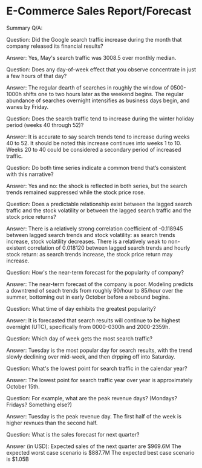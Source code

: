 # E-Commerce Sales Report/Forecast

Summary Q/A:


Question: Did the Google search traffic increase during the month that company released its financial results?

Answer: Yes, May's search traffic was 3008.5 over monthly median.


Question: Does any day-of-week effect that you observe concentrate in just a few hours of that day?

Answer: The regular dearth of searches in roughly the window of 0500-1000h shifts one to two hours later as the weekend begins. The regular abundance of searches overnight intensifies as business days begin, and wanes by Friday.


Question: Does the search traffic tend to increase during the winter holiday period (weeks 40 through 52)?

Answer: It is accurate to say search trends tend to increase during weeks 40 to 52. It should be noted this increase continues into weeks 1 to 10. Weeks 20 to 40 could be considered a secondary period of increased traffic.


Question: Do both time series indicate a common trend that’s consistent with this narrative?

Answer: Yes and no: the shock is reflected in both series, but the search trends remained suppressed while the stock price rose.


Question: Does a predictable relationship exist between the lagged search traffic and the stock volatility or between the lagged search traffic and the stock price returns?

Answer: There is a relatively strong correlation coefficient of -0.118945 between lagged search trends and stock volatility: as search trends increase, stock volatility decreases. There is a relatively weak to non-existent correlation of 0.018120 between lagged search trends and hourly stock return: as search trends increase, the stock price return may increase.


Question: How's the near-term forecast for the popularity of company?

Answer: The near-term forecast of the company is poor. Modeling predicts a downtrend of seach trends from roughly 90/hour to 85/hour over the summer, bottoming out in early October before a rebound begins.


Question: What time of day exhibits the greatest popularity?

Answer: It is forecasted that search results will continue to be highest overnight (UTC), specifically from 0000-0300h and 2000-2359h.


Question: Which day of week gets the most search traffic?

Answer: Tuesday is the most popular day for search results, with the trend slowly declining over mid-week, and then drpping off into Saturday.


Question: What's the lowest point for search traffic in the calendar year?

Answer: The lowest point for search traffic year over year is approximately October 15th.


Question: For example, what are the peak revenue days? (Mondays? Fridays? Something else?)

Answer: Tuesday is the peak revenue day. The first half of the week is higher revnues than the second half.


Question: What is the sales forecast for next quarter?

Answer (in USD):
Expected sales of the next quarter are $969.6M
The expected worst case scenario is $887.7M
The expected best case scenario is $1.05B
